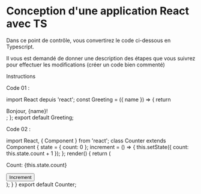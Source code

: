 # Conception d'une application React avec TS
Dans ce point de contrôle, vous convertirez le code ci-dessous en Typescript.

Il vous est demandé de donner une description des étapes que vous suivrez pour effectuer les modifications (créer un code bien commenté)


Instructions

Code 01 : 

import React depuis 'react'; 
const Greeting = ({ name }) => { 
return <div>Bonjour, {name}!</div>;
 };
 export default Greeting;

 
Code 02 :

import React, { Component } from 'react'; 
class Counter extends Component { 
state = {
 count: 0
 }; increment = () => {
 this.setState({ count: this.state.count + 1 }); 
}; 
render() { 
return 
( <div> 
<p>Count: {this.state.count}</p> 
<button onClick={this.increment}>Increment</button> 
</div> );
 }
 } 
export default Counter;

